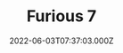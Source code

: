 ---
title: "Furious 7"
year: 2015
date: 2022-06-03T07:37:03.000Z
permalink: /almanac/movies/2022-06-03-furious-7/index.html
link: https://letterboxd.com/rknightuk/film/furious-7/2/
rating: 3
---